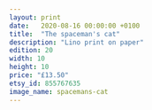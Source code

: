 ```yaml
---
layout: print
date:   2020-08-16 00:00:00 +0100
title:  "The spaceman's cat"
description: "Lino print on paper"
edition: 20
width: 10
height: 10
price: "£13.50"
etsy_id: 855767635
image_name: spacemans-cat
---
```


